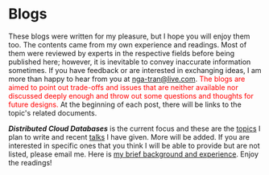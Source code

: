 # Blogs

These blogs were written for my pleasure, but I hope you will enjoy them too. The contents came from my own experience and readings. Most of them were reviewed by experts in the respective fields before being published here; however, it is inevitable to convey inaccurate information sometimes. If you have feedback or are interested in exchanging ideas, I am more than happy to hear from you at nga-tran@live.com. <span style="color: red;"> The blogs are aimed to point out trade-offs and issues that are neither available nor discussed deeply enough and throw out some questions and thoughts for future designs. </span> At the beginning of each post, there will be links to the topic's related documents.


**_Distributed Cloud Databases_** is the current focus and these are the [topics](https://github.com/NGA-TRAN/Blogs/blob/main/posts.md) I plan to write and recent [talks](https://github.com/NGA-TRAN/Blogs/blob/main/talks.md) I have given. More will be added. If you are interested in specific ones that you think I will be able to provide but are not listed, please email me. Here is [my brief background and experience](https://www.linkedin.com/in/nga-tran-0641183/). Enjoy the readings!
